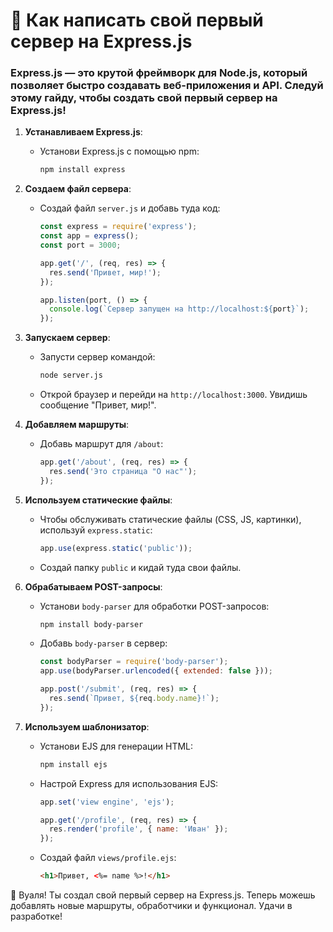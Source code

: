 # 🚀 Как написать свой первый сервер на Express.js

### Express.js — это крутой фреймворк для Node.js, который позволяет быстро создавать веб-приложения и API. Следуй этому гайду, чтобы создать свой первый сервер на Express.js!

1. **Устанавливаем Express.js**:
   - Установи Express.js с помощью npm:
     ```bash
     npm install express
     ```

2. **Создаем файл сервера**:
   - Создай файл `server.js` и добавь туда код:
     ```javascript
     const express = require('express');
     const app = express();
     const port = 3000;

     app.get('/', (req, res) => {
       res.send('Привет, мир!');
     });

     app.listen(port, () => {
       console.log(`Сервер запущен на http://localhost:${port}`);
     });
     ```

3. **Запускаем сервер**:
   - Запусти сервер командой:
     ```bash
     node server.js
     ```
   - Открой браузер и перейди на `http://localhost:3000`. Увидишь сообщение "Привет, мир!".

4. **Добавляем маршруты**:
   - Добавь маршрут для `/about`:
     ```javascript
     app.get('/about', (req, res) => {
       res.send('Это страница "О нас"');
     });
     ```

5. **Используем статические файлы**:
   - Чтобы обслуживать статические файлы (CSS, JS, картинки), используй `express.static`:
     ```javascript
     app.use(express.static('public'));
     ```
   - Создай папку `public` и кидай туда свои файлы.

6. **Обрабатываем POST-запросы**:
   - Установи `body-parser` для обработки POST-запросов:
     ```bash
     npm install body-parser
     ```
   - Добавь `body-parser` в сервер:
     ```javascript
     const bodyParser = require('body-parser');
     app.use(bodyParser.urlencoded({ extended: false }));

     app.post('/submit', (req, res) => {
       res.send(`Привет, ${req.body.name}!`);
     });
     ```

7. **Используем шаблонизатор**:
   - Установи EJS для генерации HTML:
     ```bash
     npm install ejs
     ```
   - Настрой Express для использования EJS:
     ```javascript
     app.set('view engine', 'ejs');

     app.get('/profile', (req, res) => {
       res.render('profile', { name: 'Иван' });
     });
     ```
   - Создай файл `views/profile.ejs`:
     ```html
     <h1>Привет, <%= name %>!</h1>
     ```

🎉 Вуаля! Ты создал свой первый сервер на Express.js. Теперь можешь добавлять новые маршруты, обработчики и функционал. Удачи в разработке!
